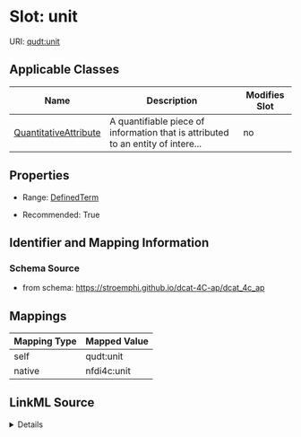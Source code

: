 

# Slot: unit



URI: [qudt:unit](http://qudt.org/schema/qudt/unit)



<!-- no inheritance hierarchy -->





## Applicable Classes

| Name | Description | Modifies Slot |
| --- | --- | --- |
| [QuantitativeAttribute](QuantitativeAttribute.md) | A quantifiable piece of information that is attributed to an entity of intere... |  no  |







## Properties

* Range: [DefinedTerm](DefinedTerm.md)

* Recommended: True





## Identifier and Mapping Information







### Schema Source


* from schema: https://stroemphi.github.io/dcat-4C-ap/dcat_4c_ap




## Mappings

| Mapping Type | Mapped Value |
| ---  | ---  |
| self | qudt:unit |
| native | nfdi4c:unit |




## LinkML Source

<details>
```yaml
name: unit
from_schema: https://stroemphi.github.io/dcat-4C-ap/dcat_4c_ap
rank: 1000
slot_uri: qudt:unit
alias: unit
owner: QuantitativeAttribute
domain_of:
- QuantitativeAttribute
range: DefinedTerm
bindings:
- range: QUDTUnitEnum
  obligation_level: RECOMMENDED
  binds_value_of: id
  description: Restricts the allowable defined terms to the QUDT Unit vocabulary.
recommended: true

```
</details>